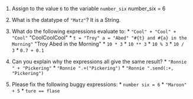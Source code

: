   1. Assign to the value `6` to the variable `number_six`
number_six = 6

  2. What is the datatype of `"Matz"`? It is a String.
  3. What do the following expressions evaluate to:
    * `"Cool" + "Cool" + "Cool"`
    "CoolCoolCool"
    * `t = "Troy"
      a = "Abed"
      "#{t} and #{a} in the Morning"` "Troy Abed in the Morning"
    * `10 * 3`
    * `10 ** 3`
    * `10 % 3`
    * `10 / 3`
    * `0.7 + 0.1`
  4. Can you explain why the expressions all give the same result?
    * `"Ronnie " + "Pickering"`
    * `"Ronnie ".+("Pickering")`
    * `"Ronnie ".send(:+, "Pickering")`
  5. Please fix the following buggy expressions:
    * `number six = 6`
    * `"Maroon" + 5`
    * `ture == flase`